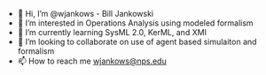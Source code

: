 - 👋 Hi, I’m @wjankows - Bill Jankowski
- 👀 I’m interested in Operations Analysis using modeled formalism
- 🌱 I’m currently learning SysML 2.0, KerML, and XMI
- 💞️ I’m looking to collaborate on use of agent based simulaiton and formalism
- 📫 How to reach me wjankows@nps.edu

<!---
wjankows/wjankows is a ✨ special ✨ repository because its `README.md` (this file) appears on your GitHub profile.
You can click the Preview link to take a look at your changes.
--->
